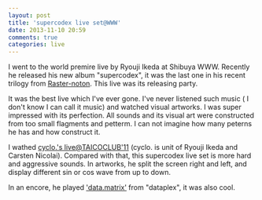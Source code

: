 ```yaml
---
layout: post
title: 'supercodex live set@WWW'
date: 2013-11-10 20:59
comments: true
categories: live
---
```


I went to the world premire live by Ryouji Ikeda at Shibuya WWW. Recently he released his new album "supercodex", it was the last one in his recent trilogy from [Raster-noton](http://www.raster-noton.net/). This live was its releasing party.

It was the best live which I've ever gone. I've never listened such music ( I don't know I can call it music) and watched visual artworks. I was super impressed with its perfection. All sounds and its visual art were constructed from too small flagments and petterm. I can not imagine how many peterns he has and how construct it.

I wathed [cyclo.'s live@TAICOCLUB'11](http://www.youtube.com/watch?v=lk_38sywJ6U) (cyclo. is unit of Ryouji Ikeda and Carsten Nicolai). Compared with that, this supercodex live set is more hard and aggressive sounds. In artworks, he split the screen right and left, and display different sin or cos wave from up to down.

In an encore, he played ['data.matrix'](http://www.youtube.com/watch?v=F5hhFMSAuf4) from "dataplex", it was also cool. 


